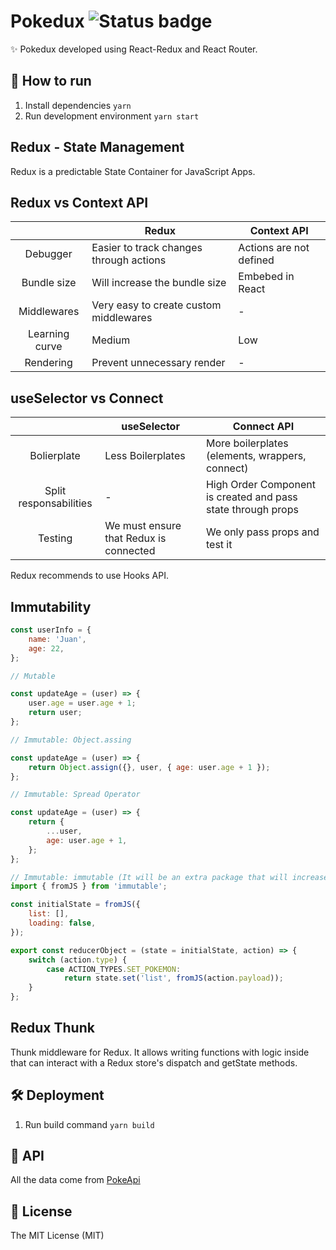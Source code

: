 # Pokedux ![Status badge](https://img.shields.io/badge/status-in%20progress-yellow)

✨ Pokedux developed using React-Redux and React Router.

## 🚀 How to run

1. Install dependencies
   `yarn`
2. Run development environment
   `yarn start`

## Redux - State Management

Redux is a predictable State Container for JavaScript Apps.

## Redux vs Context API

|                | Redux                                   | Context API             |
| :------------: | --------------------------------------- | ----------------------- |
|    Debugger    | Easier to track changes through actions | Actions are not defined |
|  Bundle size   | Will increase the bundle size           | Embebed in React        |
|  Middlewares   | Very easy to create custom middlewares  | -                       |
| Learning curve | Medium                                  | Low                     |
|   Rendering    | Prevent unnecessary render              | -                       |

## useSelector vs Connect

|                        | useSelector                            | Connect API                                                  |
| :--------------------: | -------------------------------------- | ------------------------------------------------------------ |
|      Bolierplate       | Less Boilerplates                      | More boilerplates (elements, wrappers, connect)              |
| Split responsabilities | -                                      | High Order Component is created and pass state through props |
|        Testing         | We must ensure that Redux is connected | We only pass props and test it                               |

Redux recommends to use Hooks API.

## Immutability

```js
const userInfo = {
	name: 'Juan',
	age: 22,
};

// Mutable

const updateAge = (user) => {
	user.age = user.age + 1;
	return user;
};

// Immutable: Object.assing

const updateAge = (user) => {
	return Object.assign({}, user, { age: user.age + 1 });
};

// Immutable: Spread Operator

const updateAge = (user) => {
	return {
		...user,
		age: user.age + 1,
	};
};

// Immutable: immutable (It will be an extra package that will increase the app load and the bundle)
import { fromJS } from 'immutable';

const initialState = fromJS({
	list: [],
	loading: false,
});

export const reducerObject = (state = initialState, action) => {
	switch (action.type) {
		case ACTION_TYPES.SET_POKEMON:
			return state.set('list', fromJS(action.payload));
	}
};
```

## Redux Thunk

Thunk middleware for Redux. It allows writing functions with logic inside that can interact with a Redux store's dispatch and getState methods.

## 🛠 Deployment

1. Run build command
   `yarn build`

## 🦀 API

All the data come from [PokeApi](https://pokeapi.co/)

## 🧾 License

The MIT License (MIT)
